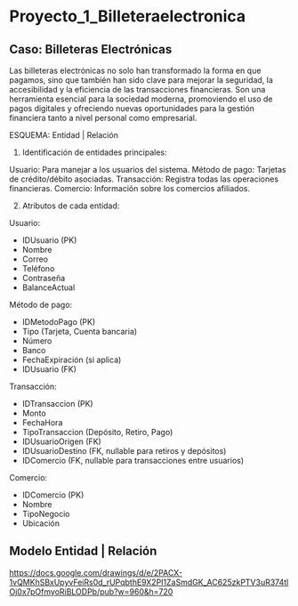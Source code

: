 # Proyecto_1_Billeteraelectronica




## Caso: Billeteras Electrónicas

Las billeteras electrónicas no solo han transformado la forma en que pagamos, sino que también han sido clave para mejorar la seguridad, la accesibilidad y la eficiencia de las transacciones financieras. Son una herramienta esencial para la sociedad moderna, promoviendo el uso de pagos digitales y ofreciendo nuevas oportunidades para la gestión financiera tanto a nivel personal como empresarial.

ESQUEMA: Entidad | Relación

1. Identificación de entidades principales:

Usuario: Para manejar a los usuarios del sistema.
Método de pago: Tarjetas de crédito/débito   asociadas.
Transacción: Registra todas las operaciones financieras.
Comercio: Información sobre los comercios afiliados.


2. Atributos de cada entidad:

Usuario:

- IDUsuario (PK)
- Nombre
- Correo
- Teléfono
- Contraseña
- BalanceActual


Método de pago:

- IDMetodoPago (PK)
- Tipo (Tarjeta, Cuenta bancaria)
- Número
- Banco
- FechaExpiración (si aplica)
- IDUsuario (FK)


Transacción:

- IDTransaccion (PK)
- Monto
- FechaHora
- TipoTransaccion (Depósito, Retiro, Pago)
- IDUsuarioOrigen (FK)
- IDUsuarioDestino (FK, nullable para retiros y depósitos)
- IDComercio (FK, nullable para transacciones entre usuarios)


Comercio:

- IDComercio (PK)
- Nombre
- TipoNegocio
- Ubicación


## Modelo Entidad | Relación

https://docs.google.com/drawings/d/e/2PACX-1vQMKhSBxUpyvFeiRs0d_rUPqbthE9X2PI1ZaSmdGK_AC625zkPTV3uR374tlOj0x7pOfmyoRiBLODPb/pub?w=960&h=720

